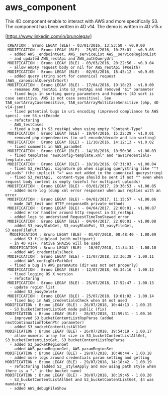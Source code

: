 # aws_component
This 4D component enable to interact with AWS and more specifically S3.
The component has been written in 4D v14.
The demo is written in 4D v15.x

[https://www.linkedin.com/in/brunolegay]


     CREATION : Bruno LEGAY (BLE) - 03/01/2016, 13:53:50 - v0.9.00
     MODIFICATION : Bruno LEGAY (BLE) - 25/02/2016, 10:25:01 - v0.9.03
      - added AWS__endpointGet, AWS__serviceList AWS__serviceRegionList
      - and updated AWS_restApi and AWS_authQueryUrl
     MODIFICATION : Bruno LEGAY (BLE) - 03/03/2016, 20:22:56 - v0.9.04
      - allow empty request body or nil for AWS_restApi (#Keith)
     MODIFICATION : Bruno LEGAY (BLE) - 02/03/2016, 18:45:12 - v0.9.05
      - added query string sort for canonical request (AWS__canonicalQueryStrSort)
     MODIFICATION : Bruno LEGAY (BLE) - 17/04/2016, 19:18:23 - v1.0.00
      - renames AWS_restApi into S3_restApi and removed "$1" parameter
      - fixed bugs in sorting query parameters and headers (4D sort is case sensitive, AWS is not case sensitive). See TAB_sortArrayCaseSensitive, TAB_sortArrayMultiCaseSensitive (php, 4D v14-json)
      - fixed potential bugs in uri encoding (improved compliance to AWS specs). see S3_uriEncode
      - refactoring
      - AWS_testCases
      - fixed a bug in S3_restApi when using empty "Content-Type"
     MODIFICATION : Bruno LEGAY (BLE) - 19/04/2016, 15:22:29 - v1.0.01
      - removed php dependencies (in url encode/decode and tab sorting)
     MODIFICATION : Bruno LEGAY (BLE) - 11/10/2016, 14:12:13 - v1.0.02
      - fixed comments in AWS_paramGet
     MODIFICATION : Bruno LEGAY (BLE) - 14/10/2016, 10:50:36 - v1.00.03
      - fixed templates "awsConfig-template.xml" and "awsCredentials-template.xml"
     MODIFICATION : Bruno LEGAY (BLE) - 18/10/2016, 07:31:03 - v1.00.04
      - fixed S3_restApi, signature pb when signing querystring like ""?uploads" (the implicit "=" was not added in the canonical querystring)
      - fixed S3_restApi,  content-type should be sent if not "" even when request body content is empty (useful for multipart uploads)
     MODIFICATION : Bruno LEGAY (BLE) - 03/01/2017, 20:36:53 - v1.00.05
      - added more log (dump xml error response) when aws replies with an error
     MODIFICATION : Bruno LEGAY (BLE) - 04/01/2017, 11:15:57 - v1.00.06
      - made JWT_test and HTTP_responseOk private methods
     MODIFICATION : Bruno LEGAY (BLE) - 04/04/2017, 22:00:01 - v1.00.07
      - added error handler around http request in S3_restApi
      - added logs to understand RequestTimeTooSkewed error
     MODIFICATION : Bruno LEGAY (BLE) - 04/04/2017, 22:00:01 - v1.00.08
      - added S3_easyBlobGet, S3_easyBlobPut, S3_easyFileGet, S3_easyFilePut
      MODIFICATION : Bruno LEGAY (BLE) - 01/07/2018, 08:48:40 - 1.00.09
      - added S3_fileUpload (with multipart)
      - in 4D v17+, native SHA256 will be used
      MODIFICATION : Bruno LEGAY (BLE) - 10/07/2018, 11:34:34 - 1.00.10
      - added AWS_credentialsCheck
     MODIFICATION : Bruno LEGAY (BLE) - 11/07/2018, 23:36:38 - 1.00.11
      - added AWS_configDirPathGet
      - fixed a bug in AWS_paramAuto (dir was not set properly)
     MODIFICATION : Bruno LEGAY (BLE) - 12/07/2018, 06:34:16 - 1.00.12
      - fixed logging OS X version
      - refactoring
     MODIFICATION : Bruno LEGAY (BLE) - 25/07/2018, 17:52:47 - 1.00.13
      - update region list
      - added S3_easyDelete
     MODIFICATION : Bruno LEGAY (BLE) - 25/07/2018, 19:01:02 - 1.00.14
      - fixed bug in AWS_credentialsCheck when $4 not used
    MODIFICATION : Bruno LEGAY (BLE) - 26/07/2018, 10:44:13 - 1.00.15
      - S3_bucketContentListGet made public (fix)  
    MODIFICATION : Bruno LEGAY (BLE) - 26/07/2018, 12:59:31 - 1.00.16
      - improved S3_bucketContentListRspParse (added nextContinuationTokenPtr parameter)
      - added S3_bucketContentListAllGet
    MODIFICATION : Bruno LEGAY (BLE) - 26/07/2018, 19:54:19 - 1.00.17
      - allow numeric array for size in S3_bucketContentListAllGet, S3_bucketContentListGet, S3_bucketContentListRspParse
      - added S3_bucketRegionGet
      - added AWS_paramRegionGet, AWS_paramRegionSet
    MODIFICATION : Bruno LEGAY (BLE) - 29/07/2018, 10:48:44 - 1.00.18
      - added more logs around credentials param setting and getting
    MODIFICATION : Bruno LEGAY (BLE) - 29/07/2018, 14:18:42 - 1.00.19
      - refactoring (added S3__styleApply and now using path style when there is a "." in the bucket name)
    MODIFICATION : Bruno LEGAY (BLE) - 30/07/2018, 10:19:45 - 1.00.20
      - S3_bucketContentListAllGet and S3_bucketContentListGet, $4 was mandatory
      - added AWS_debugFileShow
